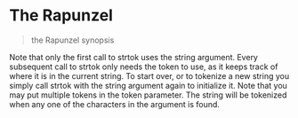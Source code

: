 <!--
created_at: 2016-12-19  # single entry
base-on:           # multiple entries 
    - rapunzel           
    - Another Name     
--> 

# The Rapunzel

> the Rapunzel synopsis

Note that only the first call to strtok uses the string argument. Every subsequent call to strtok only needs the token to use, as it keeps track of where it is in the current string. To start over, or to tokenize a new string you simply call strtok with the string argument again to initialize it. Note that you may put multiple tokens in the token parameter. The string will be tokenized when any one of the characters in the argument is found. 
